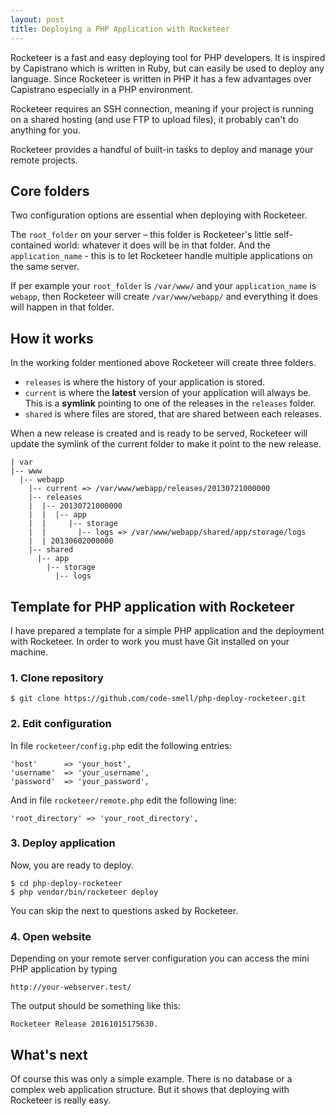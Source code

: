```yaml
---
layout: post
title: Deploying a PHP Application with Rocketeer
---
```


Rocketeer is a fast and easy deploying tool for PHP developers. It is inspired by Capistrano which is written in Ruby, but can easily be used to deploy any language. Since Rocketeer is written in PHP it has a few advantages over Capistrano especially in a PHP environment.

Rocketeer requires an SSH connection, meaning if your project is running on a shared hosting (and use FTP to upload files), it probably can't do anything for you.

Rocketeer provides a handful of built-in tasks to deploy and manage your remote projects.

## Core folders

Two configuration options are essential when deploying with Rocketeer.

The `root_folder` on your server – this folder is Rocketeer's little self-contained world: whatever it does will be in that folder. 
And the `application_name` - this is to let Rocketeer handle multiple applications on the same server.

If per example your `root_folder` is `/var/www/` and your `application_name` is `webapp`, then Rocketeer will create `/var/www/webapp/` and everything it does will happen in that folder.

## How it works

In the working folder mentioned above Rocketeer will create three folders.

- `releases` is where the history of your application is stored. 
- `current` is where the **latest** version of your application will always be. This is a **symlink** pointing to one of the releases in the `releases` folder.
- `shared` is where files are stored, that are shared between each releases. 

When a new release is created and is ready to be served, Rocketeer will update the symlink of the current folder to make it point to the new release.

	| var
	|-- www
	  |-- webapp
	    |-- current => /var/www/webapp/releases/20130721000000
	    |-- releases
	    |  |-- 20130721000000
	    |  |  |-- app
	    |  |     |-- storage
	    |  |       |-- logs => /var/www/webapp/shared/app/storage/logs
	    |  | 20130602000000
	    |-- shared
	      |-- app
	        |-- storage
	          |-- logs

## Template for PHP application with Rocketeer

I have prepared a template for a simple PHP application and the deployment with Rocketeer. 
In order to work you must have Git installed on your machine.

### 1. Clone repository 

    $ git clone https://github.com/code-smell/php-deploy-rocketeer.git
    
### 2. Edit configuration

In file `rocketeer/config.php` edit the following entries:

    'host'      => 'your_host',
    'username'  => 'your_username',
    'password'  => 'your_password',
    
And in file `rocketeer/remote.php` edit the following line:
    
    'root_directory' => 'your_root_directory',
    
### 3. Deploy application
    
Now, you are ready to deploy. 
    
    $ cd php-deploy-rocketeer
    $ php vendor/bin/rocketeer deploy
    
You can skip the next to questions asked by Rocketeer.
    
### 4. Open website

Depending on your remote server configuration you can access the mini PHP application by
typing 

    http://your-webserver.test/

The output should be something like this:

    Rocketeer Release 20161015175630.
    

## What's next

Of course this was only a simple example. There is no database or a complex web application structure. But it shows that 
deploying with Rocketeer is really easy.
